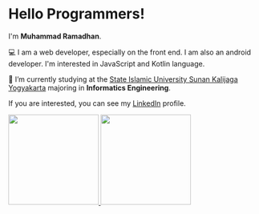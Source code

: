 # Hello Programmers!

I'm **Muhammad Ramadhan**.  

💻 I am a web developer, especially on the front end. I am also an android developer. I'm interested in JavaScript and Kotlin language.  

🏫 I’m currently studying at the [State Islamic University Sunan Kalijaga Yogyakarta](https://uin-suka.ac.id/) majoring in **Informatics Engineering**.  

If you are interested, you can see my [LinkedIn](https://www.linkedin.com/in/muhammad-ramadhan-b58421193/) profile.  

<p align="left">
<a href="https://github.com/MadhanRa">
  <img height="180em" src="https://github-readme-stats-eight-theta.vercel.app/api?username=gilangadhan&show_icons=true&theme=algolia&include_all_commits=true&count_private=true"/>
  <img height="180em" src="https://github-readme-stats-eight-theta.vercel.app/api/top-langs/?username=gilangadhan&layout=compact&langs_count=8&theme=algolia"/>
</a>
</p>
